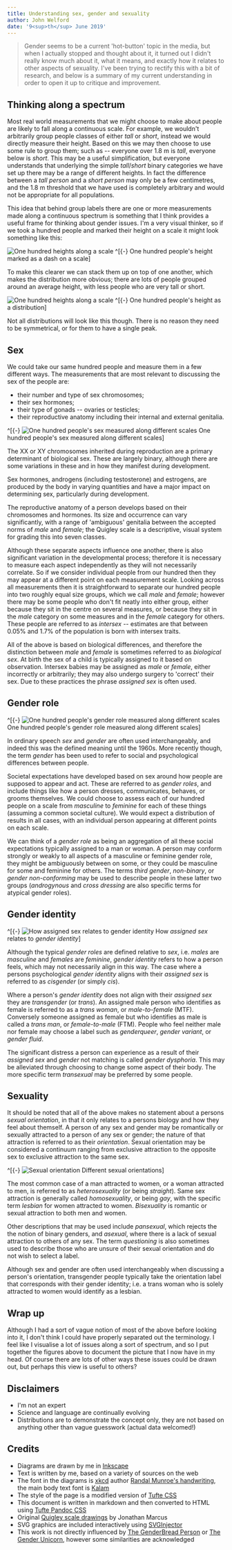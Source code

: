 ```yaml
---
title: Understanding sex, gender and sexuality
author: John Welford
date: '9<sup>th</sup> June 2019'
---
```


<section>

> Gender seems to be a current 'hot-button' topic in the media,
but when I actually stopped and thought about it,
it turned out I didn't really know much about it, what it means, and exactly how it relates to other aspects of sexuality.
I've been trying to rectify this with a bit of research,
and below is a summary of my current understanding in order to open it up to critique and improvement.

</section>

## Thinking along a spectrum

Most real world measurements that we might choose to make about people are likely to fall along a continuous scale.
For example,
we wouldn't arbitrarily group people classes of either *tall* or *short*,
instead we would directly measure their height.
Based on this we may then choose to use some rule to group them;
such as -- everyone over 1.8 m is *tall*, everyone below is *short*.
This may be a useful simplification,
but everyone understands that underlying the simple *tall*/*short* binary categories we have set up there may be a range of different heights.
In fact the difference between a *tall person* and a *short person* may only be a few centimetres,
and the 1.8 m threshold that we have used is completely arbitrary and would not be appropriate for all populations.

This idea that behind group labels there are one or more measurements made along a continuous spectrum is something that I think provides a useful frame for thinking about gender issues.
I'm a very visual thinker, so if we took <span class="figEm person">a hundred people</span> and marked their height on <span class="figEm scale">a scale</span> it might look something like this:

![One hundred heights along a scale](heightRug.svg)
^[{-} One hundred people's height marked as a dash on a scale]

To make this clearer we can stack them up on top of one another,
which makes <span class="figEm distribution">the distribution</span> more obvious;
there are lots of people grouped around an <span class="figEm average">average height</span>,
with less people who are <span class="figEm tall short">very tall or short</span>.

![One hundred heights along a scale](heightDist.svg)
^[{-} One hundred people's height as a distribution]

Not all distributions will look like this though.
There is no reason they need to be symmetrical,
or for them to have a single peak.

## Sex

We could take our same hundred people and measure them in a few different ways.
The measurements that are most relevant to discussing the sex of the people are:

* their number and type of sex chromosomes;
* their sex hormones;
* their type of gonads -- ovaries or testicles;
* their reproductive anatomy including their internal and external genitalia.

^[{-} ![One hundred people's sex measured along different scales](sex.svg)
One hundred people's sex measured along different scales]

The XX or XY chromosomes inherited during reproduction are a primary determinant of biological sex.
<span class="figEm chromosomes">These are largely binary,
although there are some variations in these and in how they manifest during development</span>.

<span class="figEm hormones">Sex hormones,
androgens (including testosterone) and estrogens,
are produced by the body in varying quantities</span> and have a major impact on determining sex, particularly during development.

The reproductive anatomy of a person develops based on their chromosomes and hormones.
<span class="figEm genitalia">Its size and occurrence can vary significantly,
with a range of 'ambiguous' genitalia between the accepted norms of *male* and *female*</span>;
<span class="figEm quigley">the Quigley scale is a descriptive, visual system for grading this into seven classes</span>.

Although these separate aspects influence one another,
there is also significant variation in the developmental process;
therefore it is necessary to measure each aspect independently as they will not necessarily correlate.
So if we consider individual people from our hundred then they may appear at a different point on each measurement scale.
Looking across all measurements then it is straightforward to separate our hundred people into two roughly equal size groups,
which we call <span class="figEm male">*male*</span> and <span class="figEm female">*female*</span>;
however there may be some people who don't fit neatly into either group,
either because they <span class="figEm intersexCentre">sit in the centre on several measures</span>,
or because they <span class="figEm intersexSplit">sit in the *male* category on some measures and in the *female* category for others</span>.
These people are referred to as <span class="figEm intersex">*intersex*</span> --
estimates are that between 0.05% and 1.7% of the population is born with intersex traits.

All of the above is based on biological differences,
and therefore the distinction between *male* and *female* is sometimes referred to as *biological sex*.
<span class="figEm assignedSex">At birth the sex of a child is typically assigned to it based on observation</span>.
Intersex babies may be assigned as *male* or *female*,
either incorrectly or arbitrarily;
they may also undergo surgery to 'correct' their sex.
Due to these practices the phrase *assigned sex* is often used.


## Gender role

^[{-} ![One hundred people's gender role measured along different scales](genderRoles.svg)
One hundred people's gender role measured along different scales]

In ordinary speech *sex* and *gender* are often used interchangeably,
and indeed this was the defined meaning until the 1960s.
More recently though, the term *gender* has been used to refer to social and psychological differences between people.

Societal expectations have developed based on sex around how people are supposed to appear and act.
These are referred to as *gender roles*,
and include things like how a person dresses, communicates, behaves, or grooms themselves.
We could choose to assess each of our hundred people on a scale from *masculine* to *feminine* for each of these things
(assuming a common societal culture).
We would expect a distribution of results in all cases,
with an individual person appearing at different points on each scale.

We can think of a *gender role* as being an aggregation of all these social expectations typically assigned to a man or woman.
A person may conform strongly or weakly to all aspects of a <span class="figEm masculine">masculine</span> or <span class="figEm feminine">feminine</span> gender role,
they might be <span class="figEm ambiguousNonBinary">ambiguously between on some</span>,
or they could be <span class="figEm mixedNonBinary">masculine for some and feminine for others</span>.
The terms <span class="figEm nonBinary">*third gender*, *non-binary*, or *gender non-conforming*</span> may be used to describe people in these latter two groups
(*androgynous* and *cross dressing* are also specific terms for atypical gender roles).


## Gender identity

^[{-} ![How *assigned sex* relates to *gender identity*](genderIdentity.svg)
How *assigned sex* relates to *gender identity*]

Although the typical *gender roles* are defined relative to *sex*,
i.e. *males* are *masculine* and *females* are *feminine*,
*gender identity* refers to how a person feels,
which may not necessarily align in this way.
The case where <span class="figEm cis">a persons psychological *gender identity* aligns with their *assigned sex* is referred to as *cisgender*
(or simply *cis*)</span>.

Where <span class="figEm trans">a person's *gender identity* does not align with their *assigned sex* they are *transgender* (or *trans*)</span>.
An assigned male person who identifies as female is referred to as a <span class="figEm transWoman">*trans woman*,
or *male-to-female* (MTF)</span>.
Conversely someone assigned as female but who identifies as male is called a <span class="figEm transMan">*trans man*,
or *female-to-male* (FTM)</span>.
People who <span class="figEm queer">feel neither male nor female may choose a label such as *genderqueer*, *gender variant*, or *gender fluid*</span>.

The significant distress a person can experience as a result of their *assigned sex* and *gender* not matching is called *gender dysphoria*.
This may be alleviated through choosing to change some aspect of their body.
The more specific term *transexual* may be preferred by some people.


## Sexuality

It should be noted that all of the above makes no statement about a persons *sexual orientation*,
in that it only relates to a persons biology and how they feel about themself.
A person of any sex and gender may be romantically or sexually attracted to a person of any sex or gender;
the nature of that attraction is referred to as their *orientation*.
Sexual orientation may be considered a continuum ranging from exclusive attraction to the opposite sex to exclusive attraction to the same sex.

^[{-} ![Sexual orientation](sexualOrientation.svg)
Different sexual orientations]

The most common case of <span class="figEm heteroMan">a man attracted to women</span>,
or <span class="figEm heteroWoman">a woman attracted to men</span>,
is referred to as <span class="figEm hetero">*heterosexuality*
(or being *straight*)</span>.
<span class="figEm homo">Same sex attraction is generally called *homosexuality*,
or being *gay*</span>,
with the specific term <span class="figEm lesbian">*lesbian* for women attracted to women</span>.
<span class="figEm bi">*Bisexuality* is romantic or sexual attraction to both men and women</span>.

Other descriptions that may be used include <span class="figEm pan">*pansexual*,
which rejects the the notion of binary genders</span>,
and *asexual*,
where there is a lack of sexual attraction to others of any sex.
The term *questioning* is also sometimes used to describe those who are unsure of their sexual orientation and do not wish to select a label.

Although sex and gender are often used interchangeably when discussing a person's orientation,
transgender people typically take the orientation label that corresponds with their gender identity;
i.e. a trans woman who is solely attracted to women would identify as a lesbian.

## Wrap up

Although I had a sort of vague notion of most of the above before looking into it,
I don't think I could have properly separated out the terminology.
I feel like I visualise a lot of issues along a sort of spectrum,
and so I put together the figures above to document the picture that I now have in my head.
Of course there are lots of other ways these issues could be drawn out,
but perhaps this view is useful to others?

## Disclaimers

* I'm not an expert
* Science and language are continually evolving
* Distributions are to demonstrate the concept only, they are not based on anything other than vague guesswork (actual data welcomed!)

## Credits

* Diagrams are drawn by me in [Inkscape](https://inkscape.org/)
* Text is written by me, based on a variety of sources on the web
* The font in the diagrams is [xkcd](https://xkcd.com/) author [Randal Munroe's handwriting](https://cdn.rawgit.com/ipython/xkcd-font/master/preview.html), the main body text font is [Kalam](https://github.com/itfoundry/kalam)
* The style of the page is a modified version of [Tufte CSS](https://edwardtufte.github.io/tufte-css/)
* This document is written in markdown and then converted to HTML using [Tufte Pandoc CSS](https://jez.io/tufte-pandoc-css/)
* Original [Quigley scale drawings](https://en.wikipedia.org/wiki/File:Quigley_scale_for_androgen_insensitivity_syndrome.jpg) by Jonathan Marcus
* SVG graphics are included interactively using [SVGInjector](https://github.com/iconic/SVGInjector)
* This work is not directly influenced by [The GenderBread Person](https://itspronouncedmetrosexual.com/2012/03/the-genderbread-person-v2-0/) or [The Gender Unicorn](http://www.transstudent.org/gender/), however some similarities are acknowledged
